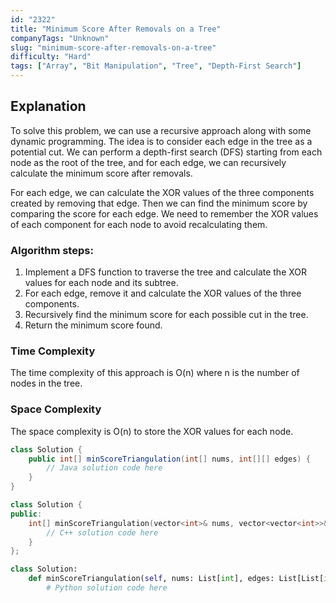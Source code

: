 ```yaml
---
id: "2322"
title: "Minimum Score After Removals on a Tree"
companyTags: "Unknown"
slug: "minimum-score-after-removals-on-a-tree"
difficulty: "Hard"
tags: ["Array", "Bit Manipulation", "Tree", "Depth-First Search"]
---
```


## Explanation

To solve this problem, we can use a recursive approach along with some dynamic programming. The idea is to consider each edge in the tree as a potential cut. We can perform a depth-first search (DFS) starting from each node as the root of the tree, and for each edge, we can recursively calculate the minimum score after removals. 

For each edge, we can calculate the XOR values of the three components created by removing that edge. Then we can find the minimum score by comparing the score for each edge. We need to remember the XOR values of each component for each node to avoid recalculating them.

### Algorithm steps:
1. Implement a DFS function to traverse the tree and calculate the XOR values for each node and its subtree.
2. For each edge, remove it and calculate the XOR values of the three components.
3. Recursively find the minimum score for each possible cut in the tree.
4. Return the minimum score found.

### Time Complexity
The time complexity of this approach is O(n) where n is the number of nodes in the tree.

### Space Complexity
The space complexity is O(n) to store the XOR values for each node.
```java
class Solution {
    public int[] minScoreTriangulation(int[] nums, int[][] edges) {
        // Java solution code here
    }
}
```

```cpp
class Solution {
public:
    int[] minScoreTriangulation(vector<int>& nums, vector<vector<int>>& edges) {
        // C++ solution code here
    }
};
```

```python
class Solution:
    def minScoreTriangulation(self, nums: List[int], edges: List[List[int]]) -> int:
        # Python solution code here
```